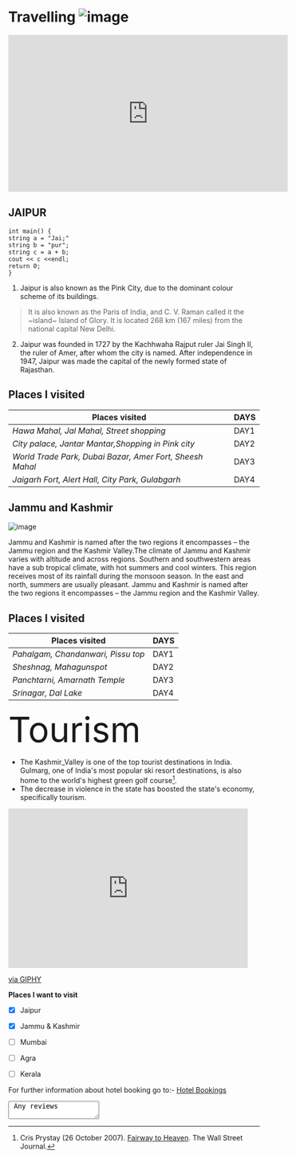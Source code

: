 # Travelling ![image](https://github.githubassets.com/images/icons/emoji/unicode/1f1ee-1f1f3.png?v8)

<iframe width="560" height="315" src="https://www.youtube.com/embed/QU3TeZxXDls" title="YouTube video player" frameborder="0" allow="accelerometer; autoplay; clipboard-write; encrypted-media; gyroscope; picture-in-picture; web-share" allowfullscreen></iframe>

## JAIPUR 
```
int main() {
string a = "Jai;"
string b = "pur";
string c = a + b;
cout << c <<endl;
return 0;
}

```

1. Jaipur is also known as the Pink City, due to the dominant colour scheme of its buildings.
>It is also known as the Paris of India, and C. V. Raman called it the ~island~ Island of Glory. It is located 268 km (167 miles) from the national capital New Delhi. 

2. Jaipur was founded in 1727 by the Kachhwaha Rajput ruler Jai Singh II, the ruler of Amer, after whom the city is named. After independence in 1947, Jaipur was made the capital of the newly formed state of Rajasthan.
    
## Places I visited
 
| Places visited                                             | DAYS    |
|------------------------------------------------------------|---------|
| *Hawa Mahal, Jal Mahal, Street shopping*|DAY1 |
| *City palace, Jantar Mantar,Shopping in Pink city*| DAY2 |
| *World Trade Park, Dubai Bazar, Amer Fort, Sheesh Mahal*| DAY3 |
| *Jaigarh Fort, Alert Hall, City Park, Gulabgarh*| DAY4  |


## Jammu and Kashmir
![image](https://upload.wikimedia.org/wikipedia/commons/thumb/a/a8/Houseboats%2C_Dal_Lake%2C_Kashmir.jpg/250px-Houseboats%2C_Dal_Lake%2C_Kashmir.jpg)


Jammu and Kashmir is named after the two regions it encompasses – the Jammu region and the Kashmir Valley.The climate of Jammu and Kashmir varies with altitude and across regions. Southern and southwestern areas have a sub tropical climate, with hot summers and cool winters. This region receives most of its rainfall during the monsoon season. In the east and north, summers are usually pleasant. Jammu and Kashmir is named after the two regions it encompasses – the Jammu region and the Kashmir Valley.


## Places I visited

| Places visited                                             | DAYS    |
|------------------------------------------------------------|---------|
| *Pahalgam, Chandanwari, Pissu top*|DAY1 |
| *Sheshnag, Mahagunspot*| DAY2 |
| *Panchtarni, Amarnath Temple*| DAY3 |
| *Srinagar, Dal Lake*| DAY4  |



<div style="font-size: 5em;">
Tourism
</div>

- The Kashmir\_Valley is one of the top tourist destinations in India. Gulmarg, one of India's most popular ski resort destinations, is also home to the world's highest green golf course[^1]. 
- The decrease in violence in the state has boosted the state's economy, specifically tourism.
<iframe src="https://giphy.com/embed/TALfV4ytXE5IQZlUeK" width="480" height="320" frameBorder="0" class="giphy-embed" allowFullScreen></iframe><p><a href="https://giphy.com/gifs/rahiofficial-rahi-maahi-escapewithmaahi-TALfV4ytXE5IQZlUeK">via GIPHY</a></p>


__Places I want to visit__
 - [x] Jaipur
 - [x] Jammu & Kashmir
 - [ ] Mumbai
 - [ ] Agra
 - [ ] Kerala



For further information about hotel booking go to:-
[Hotel Bookings](https://www.trivago.in/)

<textarea data-template> Any reviews </textarea>

[^1]: Cris Prystay (26 October 2007). [Fairway to Heaven](https://www.wsj.com/articles/SB119332713217271534?mod=googlenews_wsj). The Wall Street Journal.
